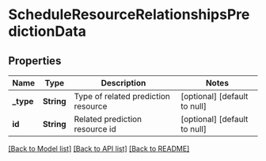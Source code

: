 # ScheduleResourceRelationshipsPredictionData

## Properties
Name | Type | Description | Notes
------------ | ------------- | ------------- | -------------
**_type** | **String** | Type of related prediction resource | [optional] [default to null]
**id** | **String** | Related prediction resource id | [optional] [default to null]

[[Back to Model list]](../README.md#documentation-for-models) [[Back to API list]](../README.md#documentation-for-api-endpoints) [[Back to README]](../README.md)


